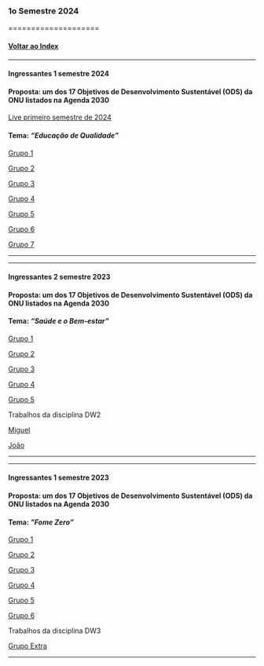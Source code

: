 
### 1o Semestre 2024
====================
#### [Voltar ao Index](README.md)

* * *
#### Ingressantes 1 semestre 2024
#### Proposta:  um dos 17 Objetivos de Desenvolvimento Sustentável (ODS) da ONU listados na Agenda 2030

[Live primeiro semestre de 2024]()
#### Tema: _“Educação de Qualidade”_



[Grupo 1](https://github.com/CasemiroSJunior/P.I.Fatec-1SEM.2024)

[Grupo 2](https://github.com/KauaFT/PrimeiroPI_FATEC_2024)


[Grupo 3](https://github.com/KauePO/Projeto-Interdisciplinar-01-2024)


[Grupo 4](https://github.com/RashiniK/Fatec-PI)

[Grupo 5](https://github.com/bruno-santos382/PI_SEMESTRE_1)

[Grupo 6](https://github.com/DSM-Grupo-06-Projeto-Integrador-2024/dsm-grupo-6-pi)

[Grupo 7](https://github.com/GabrielVictorino8266/pi_1semestre)
* * *

* * *
#### Ingressantes 2 semestre 2023
#### Proposta:  um dos 17 Objetivos de Desenvolvimento Sustentável (ODS) da ONU listados na Agenda 2030
#### Tema: _“Saúde e o Bem-estar”_



[Grupo 1](https://github.com/Jrdotan/Medcontrol-Proj-2SEM-Grupo-1)

[Grupo 2](https://github.com/Kallielmpinheiro/FATEC_2024_2SEM_PI)


[Grupo 3](https://github.com/bruno87532/PI-FATECDSM2SMSB)


[Grupo 4](https://github.com/Watch-Zone-Projeto-PI/Watch-Zone)

[Grupo 5](https://github.com/pedromnicolau/Projeto-PI-Kaizen)

Trabalhos da disciplina DW2

[Miguel ](https://github.com/miguelfernandeses/Biblioteca)

[João](https://github.com/JPacolla376/Sistema_Restaurante)

* * *

* * *
#### Ingressantes 1 semestre 2023
#### Proposta:  um dos 17 Objetivos de Desenvolvimento Sustentável (ODS) da ONU listados na Agenda 2030

#### Tema: _"Fome Zero”_



[Grupo 1](https://github.com/igornsferreira/fatec-dsm-pi-3sem)

[Grupo 2](https://github.com/frqnk/DSM.PI.3)


[Grupo 3](https://github.com/marquesluana/PI_DSM_FATEC_GRUPO3_1SEM2024)


[Grupo 4](https://github.com/mvitoriasuz/PI-ArrecadaAraras)

[Grupo 5](https://github.com/pie172/FATEC_PI_1SEM_2024)

[Grupo 6](https://github.com/VitorEduardoOliveira/PI_1SEM_2024)

Trabalhos da disciplina DW3

[Grupo Extra](https://github.com/brunounky/Projeto_DW3_CRUD)



* * *